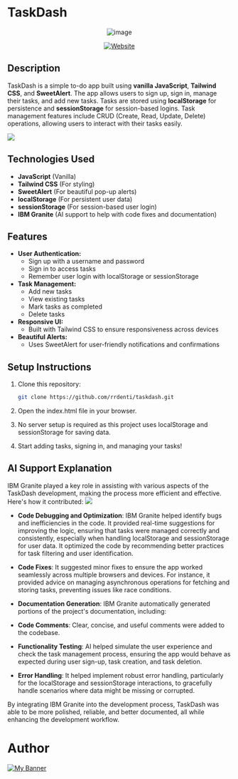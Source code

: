 # TaskDash

<div align="center">
    
  ![image](https://media.discordapp.net/attachments/597637032780627971/1411710977115684924/logo-1.png?ex=68b5a5cd&is=68b4544d&hm=2a46af5d49e015e445ba721ed00d1845443e9329b8a98a1ff72363c07abb2705&=&format=webp&quality=lossless&width=288&height=63)

[![Website](https://img.shields.io/website?url=http%3A%2F%2Ftaskdash.daintyc.xyz/%2F&up_message=Click%20Here%20%F0%9F%92%97&up_color=purple&style=social&logo=love&label=%E2%AD%90%20Check%20Out%20The%20Full%20Website)](http://taskdash.daintyc.xyz/)
</div>

## Description
TaskDash is a simple to-do app built using **vanilla JavaScript**, **Tailwind CSS**, and **SweetAlert**. The app allows users to sign up, sign in, manage their tasks, and add new tasks. Tasks are stored using **localStorage** for persistence and **sessionStorage** for session-based logins. Task management features include CRUD (Create, Read, Update, Delete) operations, allowing users to interact with their tasks easily.

![](https://media.discordapp.net/attachments/597637032780627971/1411718743356342282/image.png?ex=68b5ad08&is=68b45b88&hm=015fef6edb4fe9e830163a9296b4905bbdd96714dcd2868d7cabcec3ffb28a29&=&format=webp&quality=lossless&width=1676&height=800)

## Technologies Used
- **JavaScript** (Vanilla)
- **Tailwind CSS** (For styling)
- **SweetAlert** (For beautiful pop-up alerts)
- **localStorage** (For persistent user data)
- **sessionStorage** (For session-based user login)
- **IBM Granite** (AI support to help with code fixes and documentation)

## Features
- **User Authentication:**
  - Sign up with a username and password
  - Sign in to access tasks
  - Remember user login with localStorage or sessionStorage
- **Task Management:**
  - Add new tasks
  - View existing tasks
  - Mark tasks as completed
  - Delete tasks
- **Responsive UI:**
  - Built with Tailwind CSS to ensure responsiveness across devices
- **Beautiful Alerts:**
  - Uses SweetAlert for user-friendly notifications and confirmations

## Setup Instructions
1. Clone this repository:
   ```bash
   git clone https://github.com/rrdenti/taskdash.git
2. Open the index.html file in your browser.

3. No server setup is required as this project uses localStorage and sessionStorage for saving data.

4. Start adding tasks, signing in, and managing your tasks!

## AI Support Explanation

IBM Granite played a key role in assisting with various aspects of the TaskDash development, making the process more efficient and effective. Here's how it contributed:
![](https://media.discordapp.net/attachments/597637032780627971/1411712754506666175/image.png?ex=68b5a775&is=68b455f5&hm=e4d74406ced08cfbbb17226260330700e2b754716524037d9c2778c4c91de5ed&=&format=webp&quality=lossless&width=1823&height=800)

- **Code Debugging and Optimization**: IBM Granite helped identify bugs and inefficiencies in the code.
It provided real-time suggestions for improving the logic, ensuring that tasks were managed correctly and consistently, especially when handling localStorage and sessionStorage for user data. It optimized the code by recommending better practices for task filtering and user identification.

- **Code Fixes**:
  It suggested minor fixes to ensure the app worked seamlessly across multiple browsers and devices.
  For instance, it provided advice on managing asynchronous operations for fetching and storing tasks, preventing issues like race conditions.
- **Documentation Generation**:
  IBM Granite automatically generated portions of the project's documentation, including:
- **Code Comments**: Clear, concise, and useful comments were added to the codebase.

- **Functionality Testing**:
  AI helped simulate the user experience and check the task management process, ensuring the app would behave as expected during user sign-up, task creation, and task deletion.

- **Error Handling**:
  It helped implement robust error handling, particularly for the localStorage and sessionStorage interactions, to gracefully handle scenarios where data might be missing or corrupted.

By integrating IBM Granite into the development process, TaskDash was able to be more polished, reliable, and better documented, all while enhancing the development workflow.

# Author
<p align=”center”>

<a href="https://www.daintycube.my.id/" target="_blank">
  <img src="https://github.com/rrdentin/rrdentin/blob/main/assets/github.comrrdentin.png?raw=true" alt="My Banner" style="max-width: 100%; height: auto;" />
</a>
</p>

